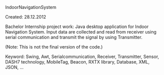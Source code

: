 IndoorNavigationSystem


Created: 28.12.2012

Bachelor Internship project work: Java desktop application for Indoor Navigation System. Input data are collected and read from receiver using serial communication and transmit the signal by using Transmitter.

(Note: This is not the final version of the code.)

Keyword: Swing, Awt, Serialcommunication, Receiver, Transmitter, Sensor, DASH7 technology, MobileTag, Beacon, RXTX library, Database, XML, JSON, ...
